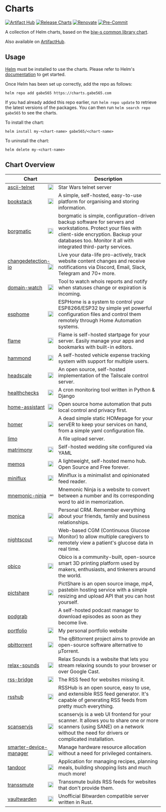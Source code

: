 # Charts

[![Artifact Hub](https://img.shields.io/endpoint?url=https://artifacthub.io/badge/repository/gabe565)](https://artifacthub.io/packages/search?repo=gabe565&sort=relevance)
[![Release Charts](https://github.com/gabe565/charts/actions/workflows/release.yaml/badge.svg)](https://github.com/gabe565/charts/actions/workflows/release.yaml)
[![Renovate](https://img.shields.io/badge/Renovate-enabled-brightgreen?logo=renovatebot&logoColor=1DDEDD)](https://renovatebot.com)
[![Pre-Commit](https://img.shields.io/badge/Pre--Commit-enabled-brightgreen?logo=pre-commit)](https://pre-commit.com)

A collection of Helm charts, based on the
[bjw-s common library chart](https://github.com/bjw-s/helm-charts/tree/main/charts/library/common).

Also available on [ArtifactHub](https://artifacthub.io/packages/search?repo=gabe565&sort=relevance).

## Usage

[Helm](https://helm.sh) must be installed to use the charts.  Please refer to
Helm's [documentation](https://helm.sh/docs) to get started.

Once Helm has been set up correctly, add the repo as follows:

```shell
helm repo add gabe565 https://charts.gabe565.com
```

If you had already added this repo earlier, run `helm repo update` to retrieve
the latest versions of the packages.  You can then run `helm search repo
gabe565` to see the charts.

To install the <chart-name> chart:

```shell
helm install my-<chart-name> gabe565/<chart-name>
```

To uninstall the chart:

```shell
helm delete my-<chart-name>
```

## Chart Overview

| Chart | Description |
| ----- | ----------- |
| [ascii-telnet <img src='https://raw.githubusercontent.com/gabe565/ascii-telnet-go/a1fd5c9df2fb3a177949c9511b62407c83aedefe/assets/icon.svg' alt='ascii-telnet icon' width='18px' align='right' loading='lazy'>](charts/ascii-telnet/) | Star Wars telnet server |
| [bookstack <img src='https://raw.githubusercontent.com/gabe565/charts/main/charts/bookstack/icon.svg' alt='bookstack icon' width='18px' align='right' loading='lazy'>](charts/bookstack/) | A simple, self-hosted, easy-to-use platform for organising and storing information. |
| [borgmatic <img src='https://raw.githubusercontent.com/borgmatic-collective/borgmatic/1.6.6/docs/static/borgmatic.svg' alt='borgmatic icon' width='18px' align='right' loading='lazy'>](charts/borgmatic/) | borgmatic is simple, configuration-driven backup software for servers and workstations. Protect your files with client-side encryption. Backup your databases too. Monitor it all with integrated third-party services. |
| [changedetection-io <img src='https://raw.githubusercontent.com/gabe565/charts/main/charts/changedetection-io/icon.png' alt='changedetection-io icon' width='18px' align='right' loading='lazy'>](charts/changedetection-io/) | Live your data-life pro-actively, track website content changes and receive notifications via Discord, Email, Slack, Telegram and 70+ more. |
| [domain-watch <img src='https://raw.githubusercontent.com/gabe565/domain-watch/ee028db206ea80c2617dd74a87193191a25a0a8a/assets/icon.svg' alt='domain-watch icon' width='18px' align='right' loading='lazy'>](charts/domain-watch/) | Tool to watch whois reports and notify when statuses change or expiration is incoming. |
| [esphome <img src='https://raw.githubusercontent.com/esphome/esphome-docs/019178551126f2d6a588a1f9ef50f60453041531/images/logo.svg' alt='esphome icon' width='18px' align='right' loading='lazy'>](charts/esphome/) | ESPHome is a system to control your ESP8266/ESP32 by simple yet powerful configuration files and control them remotely through Home Automation systems. |
| [flame <img src='https://raw.githubusercontent.com/pawelmalak/flame/4ed29fe276b4282c67415f9788660df2a3a69b5c/client/public/icons/apple-touch-icon-180x180.png' alt='flame icon' width='18px' align='right' loading='lazy'>](charts/flame/) | Flame is self-hosted startpage for your server. Easily manage your apps and bookmarks with built-in editors. |
| [hammond <img src='https://raw.githubusercontent.com/akhilrex/hammond/84cba2c7f26f6d3f81c49b132110b24ac97c7b49/ui/public/touch-icon.png' alt='hammond icon' width='18px' align='right' loading='lazy'>](charts/hammond/) | A self-hosted vehicle expense tracking system with support for multiple users. |
| [headscale <img src='https://raw.githubusercontent.com/juanfont/headscale/56a7b1e34952c3e0306a134b2be9b4277f5d8d6e/docs/logo/headscale3-dots.svg' alt='headscale icon' width='18px' align='right' loading='lazy'>](charts/headscale/) | An open source, self-hosted implementation of the Tailscale control server. |
| [healthchecks <img src='https://raw.githubusercontent.com/gabe565/charts/main/charts/healthchecks/icon.svg' alt='healthchecks icon' width='18px' align='right' loading='lazy'>](charts/healthchecks/) | A cron monitoring tool written in Python & Django |
| [home-assistant <img src='https://raw.githubusercontent.com/home-assistant/assets/master/logo/logo-pretty.svg' alt='home-assistant icon' width='18px' align='right' loading='lazy'>](charts/home-assistant/) | Open source home automation that puts local control and privacy first. |
| [homer <img src='https://raw.githubusercontent.com/bastienwirtz/homer/5609315fe77da5441a9c3dda8d92c0ffe9f1bf17/public/assets/icons/logo.svg' alt='homer icon' width='18px' align='right' loading='lazy'>](charts/homer/) | A dead simple static HOMepage for your servER to keep your services on hand, from a simple yaml configuration file. |
| [limo ](charts/limo/) | A file upload server. |
| [matrimony <img src='https://raw.githubusercontent.com/gabe565/matrimony/b13163b384b27273080deb8d57d1222ba11337f9/frontend/public/img/logo.svg' alt='matrimony icon' width='18px' align='right' loading='lazy'>](charts/matrimony/) | Self-hosted wedding site configured via YAML |
| [memos <img src='https://raw.githubusercontent.com/usememos/memos/2e14561bfce0092851ab612b6d849b9c9815228c/web/public/logo.png' alt='memos icon' width='18px' align='right' loading='lazy'>](charts/memos/) | A lightweight, self-hosted memo hub. Open Source and Free forever. |
| [miniflux <img src='https://raw.githubusercontent.com/miniflux/logo/40cb83cc5b190212ad29fb4d5db6b52b335e4dc2/icon.svg' alt='miniflux icon' width='18px' align='right' loading='lazy'>](charts/miniflux/) | Miniflux is a minimalist and opinionated feed reader. |
| [mnemonic-ninja <img src='https://raw.githubusercontent.com/gabe565/mnemonic-ninja/465602cd7093f62d611c69d7a91e520e4022fab9/src/assets/logo.svg' alt='mnemonic-ninja icon' width='12px' align='right' loading='lazy'>](charts/mnemonic-ninja/) | Mnemonic Ninja is a website to convert between a number and its corresponding word to aid in memorization. |
| [monica <img src='https://raw.githubusercontent.com/monicahq/monica/main/public/img/monica.svg' alt='monica icon' width='18px' align='right' loading='lazy'>](charts/monica/) | Personal CRM. Remember everything about your friends, family and business relationships. |
| [nightscout <img src='https://raw.githubusercontent.com/gabe565/charts/main/charts/nightscout/icon.svg' alt='nightscout icon' width='18px' align='right' loading='lazy'>](charts/nightscout/) | Web-based CGM (Continuous Glucose Monitor) to allow multiple caregivers to remotely view a patient's glucose data in real time. |
| [obico <img src='https://raw.githubusercontent.com/TheSpaghettiDetective/OctoPrint-Obico/master/octoprint_obico/static/img/logo-square.svg' alt='obico icon' width='18px' align='right' loading='lazy'>](charts/obico/) | Obico is a community-built, open-source smart 3D printing platform used by makers, enthusiasts, and tinkerers around the world. |
| [pictshare <img src='https://camo.githubusercontent.com/6efdab1c63d518fafc5e735001c5ed45e7cbd4958952cdd972e2630eee881d97/68747470733a2f2f7069637473686172652e6e65742f706868796e6a2e706e67' alt='pictshare icon' width='18px' align='right' loading='lazy'>](charts/pictshare/) | PictShare is an open source image, mp4, pastebin hosting service with a simple resizing and upload API that you can host yourself. |
| [podgrab ](charts/podgrab/) | A self-hosted podcast manager to download episodes as soon as they become live. |
| [portfolio <img src='https://raw.githubusercontent.com/gabe565/portfolio/0f0e80ce2f29e9382a64e7fc6fe2ed1a9993971b/public/android-chrome-512x512.png' alt='portfolio icon' width='18px' align='right' loading='lazy'>](charts/portfolio/) | My personal portfolio website |
| [qbittorrent <img src='https://raw.githubusercontent.com/qbittorrent/qBittorrent/master/src/icons/qbittorrent-tray.svg' alt='qbittorrent icon' width='18px' align='right' loading='lazy'>](charts/qbittorrent/) | The qBittorrent project aims to provide an open-source software alternative to µTorrent. |
| [relax-sounds <img src='https://github.com/gabe565/relax-sounds/raw/3e55b07a957f2e20aceeeba1d36226791f2f1569/frontend/src/assets/icon-purple.svg' alt='relax-sounds icon' width='18px' align='right' loading='lazy'>](charts/relax-sounds/) | Relax Sounds is a website that lets you stream relaxing sounds to your browser or over Google Cast. |
| [rss-bridge <img src='https://raw.githubusercontent.com/RSS-Bridge/rss-bridge/987f42d6d44cc18e5c33441e742d15ffff6feb72/static/favicon.png' alt='rss-bridge icon' width='18px' align='right' loading='lazy'>](charts/rss-bridge/) | The RSS feed for websites missing it. |
| [rsshub <img src='https://camo.githubusercontent.com/79f2dcf6fb41b71619186b12eed25495fa55e20d3f21355798a2cb22703c6f8b/68747470733a2f2f692e6c6f6c692e6e65742f323031392f30342f32332f356362656237653431343134632e706e67' alt='rsshub icon' width='18px' align='right' loading='lazy'>](charts/rsshub/) | RSSHub is an open source, easy to use, and extensible RSS feed generator. It's capable of generating RSS feeds from pretty much everything. |
| [scanservjs <img src='https://raw.githubusercontent.com/sbs20/scanservjs/d28627ebec5cec6d30475a43bd101cc9c5e0961a/packages/client/src/icons/android-chrome-192x192.png' alt='scanservjs icon' width='18px' align='right' loading='lazy'>](charts/scanservjs/) | scanservjs is a web UI frontend for your scanner. It allows you to share one or more scanners (using SANE) on a network without the need for drivers or complicated installation. |
| [smarter-device-manager <img src='https://gitlab.com/uploads/-/system/group/avatar/6339043/ARM1636_Project_Logo_ST2_RGB_V1.png' alt='smarter-device-manager icon' width='18px' align='right' loading='lazy'>](charts/smarter-device-manager/) | Manage hardware resource allocation without a need for privileged containers. |
| [tandoor <img src='https://raw.githubusercontent.com/vabene1111/recipes/master/docs/logo_color.svg' alt='tandoor icon' width='18px' align='right' loading='lazy'>](charts/tandoor/) | Application for managing recipes, planning meals, building shopping lists and much much more! |
| [transsmute <img src='https://raw.githubusercontent.com/gabe565/transsmute/ce624f8c903654ead37489d8d274b97d526d397a/assets/icon.svg' alt='transsmute icon' width='18px' align='right' loading='lazy'>](charts/transsmute/) | Transsmute builds RSS feeds for websites that don't provide them. |
| [vaultwarden <img src='https://raw.githubusercontent.com/dani-garcia/vaultwarden/d57b69952db6eb12987a9668fea6b72df79cfa41/resources/vaultwarden-icon.svg' alt='vaultwarden icon' width='18px' align='right' loading='lazy'>](charts/vaultwarden/) | Unofficial Bitwarden compatible server written in Rust. |
